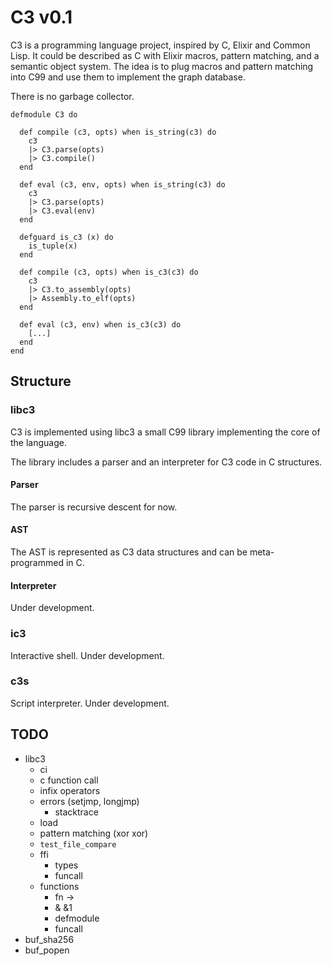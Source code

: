 # C3 v0.1

C3 is a programming language project, inspired by C, Elixir and
Common Lisp. It could be described as C with Elixir macros, pattern
matching, and a semantic object system. The idea is to plug macros and
pattern matching into C99 and use them to implement the graph database.

There is no garbage collector.

```
defmodule C3 do
  
  def compile (c3, opts) when is_string(c3) do
    c3
    |> C3.parse(opts)
    |> C3.compile()
  end

  def eval (c3, env, opts) when is_string(c3) do
    c3
    |> C3.parse(opts)
    |> C3.eval(env)
  end

  defguard is_c3 (x) do
    is_tuple(x)
  end

  def compile (c3, opts) when is_c3(c3) do
    c3
    |> C3.to_assembly(opts)
    |> Assembly.to_elf(opts)
  end

  def eval (c3, env) when is_c3(c3) do
    [...]
  end
end
```

## Structure

### libc3

C3 is implemented using libc3 a small C99 library implementing the core
of the language.

The library includes a parser and an interpreter for C3 code in C structures.

#### Parser

The parser is recursive descent for now.

#### AST

The AST is represented as C3 data structures and can be meta-programmed in C.

#### Interpreter

Under development.


### ic3

Interactive shell. Under development.


### c3s

Script interpreter. Under development.


## TODO

 - libc3
   - ci
   - c function call
   - infix operators
   - errors (setjmp, longjmp)
     - stacktrace
   - load
   - pattern matching (xor xor)
   - `test_file_compare`
   - ffi
     - types
     - funcall
   - functions
     - fn ->
     - & &1
     - defmodule
     - funcall
  - buf_sha256
  - buf_popen
